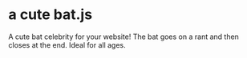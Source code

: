 # a cute bat.js
 A cute bat celebrity for your website! The bat goes on a rant and then closes at the end. Ideal for all ages.
